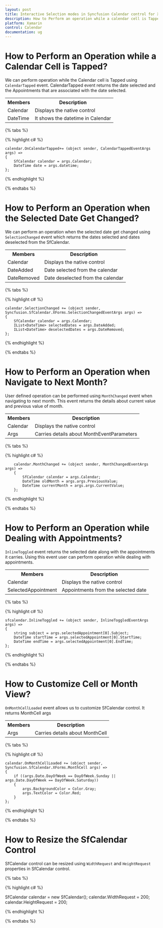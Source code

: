 ```yaml
---
layout: post
title: Interactive Selection modes in Syncfusion Calendar control for Xamarin.Forms
description: How to Perform an operation while a calendar cell is Tapped
platform: Xamarin
control: Calendar
documentation: ug
---
```


# How to Perform an Operation while a Calendar Cell is Tapped?

We can perform operation while the Calendar cell is Tapped using `CalendarTapped` event. CalendarTapped event returns the date selected and the Appointments that are associated with the date selected.

<table>
<tr>
<th>Members</th>
<th>Description</th>
</tr>
<tr>
<td>Calendar</td>
<td>Displays the native control</td>
</tr>
<tr>
<td>DateTime</td>
<td>It shows the datetime in Calendar</td>
</tr>
</table>


{% tabs %}

{% highlight c# %}

	calendar.OnCalendarTapped+= (object sender, CalendarTappedEventArgs args) => 
	{
		SfCalendar calendar = args.Calendar;
		DateTime date = args.datetime;			
	};

{% endhighlight %}

{% endtabs %}

# How to Perform an Operation when the Selected Date Get Changed?

We can perform an operation when the selected date get changed using `SelectionChanged` event which returns the dates selected and dates deselected from the SfCalendar.

<table>
<tr>
<th>Members</th>
<th>Description</th>
</tr>
<tr>
<td>Calendar</td>
<td>Displays the native control</td>
</tr>
<tr>
<td>DateAdded</td>
<td>Date selected from the calendar</td>
</tr>
<tr>
<td>DateRemoved</td>
<td>Date deselected from the calendar</td>
</tr>
</table>

{% tabs %}

{% highlight c# %}

	calendar.SelectionChanged += (object sender, Syncfusion.SfCalendar.XForms.SelectionChangedEventArgs args) =>
	{
    	SfCalendar calendar = args.Calendar;
	    IList<DateTime> selectedDates = args.DateAdded;
    	IList<DateTime> deselectedDates = args.DateRemoved;
	};
{% endhighlight %}

{% endtabs %}


# How to Perform an Operation when Navigate to Next Month?

User defined operation can be performed using `MonthChanged` event when navigating to next month. This event returns the details about current value and previous value of month.

<table>
<tr>
<th>Members</th>
<th>Description</th>
</tr>
<tr>
<td>Calendar</td>
<td>Displays the native control</td>
</tr>
<tr>
<td>Args</td>
<td>Carries details about MonthEventParameters</td>
</tr>
</table>
                                    
{% tabs %}

{% highlight c# %}

        calendar.MonthChanged += (object sender, MonthChangedEventArgs args) =>
        { 
		    SfCalendar calendar = args.Calendar;
		    DateTime oldMonth = args.args.PreviousValue;
		    DateTime currentMonth = args.args.CurrentValue;
		};
		
{% endhighlight %}

{% endtabs %}


# How to Perform an Operation while Dealing with Appointments?

`InlineToggled` event returns the selected date along with the appointments it carries. Using this event user can perform operation while dealing with appointments.

<table>
<tr>
<th>Members</th>
<th>Description</th>
</tr>
<tr>
<td>Calendar</td>
<td>Displays the native control</td>
</tr>
<tr>
<td>SelectedAppointment</td>
<td>Appointments from the selected date</td>
</tr>
</table>

{% tabs %}

{% highlight c# %}

	sfcalendar.InlineToggled += (object sender, InlineToggledEventArgs args) => 
	{
		string subject = args.selectedAppointment[0].Subject;
		DateTime startTime = args.selectedAppointment[0].StartTime;
		DateTime endTime = args.selectedAppointment[0].EndTime;		
	};
{% endhighlight %}

{% endtabs %}

# How to Customize Cell or Month View?

`OnMonthCellLoaded` event allows us to customize SfCalendar control. It returns MonthCell args

<table>
<tr>
<th>Members</th>
<th>Description</th>
</tr>
<tr>
<td>Args</td>
<td>Carries details about MonthCell</td>
</tr>
</table>

{% tabs %}

{% highlight c# %}

	calendar.OnMonthCellLoaded += (object sender, Syncfusion.SfCalendar.XForms.MonthCell args) =>
	{
		if ((args.Date.DayOfWeek == DayOfWeek.Sunday || args.Date.DayOfWeek == DayOfWeek.Saturday))
		{
			args.BackgroundColor = Color.Gray;
			args.TextColor = Color.Red;
		}
	};
{% endhighlight %}

{% endtabs %}


# How to Resize the SfCalendar Control

SfCalendar control can be resized using `WidthRequest` and `HeightRequest` properties in SfCalendar control.

{% tabs %}

{% highlight c# %}

SfCalendar calendar = new SfCalendar();
calendar.WidthRequest = 200;
calendar.HeightRequest = 200;
	
{% endhighlight %}

{% endtabs %}